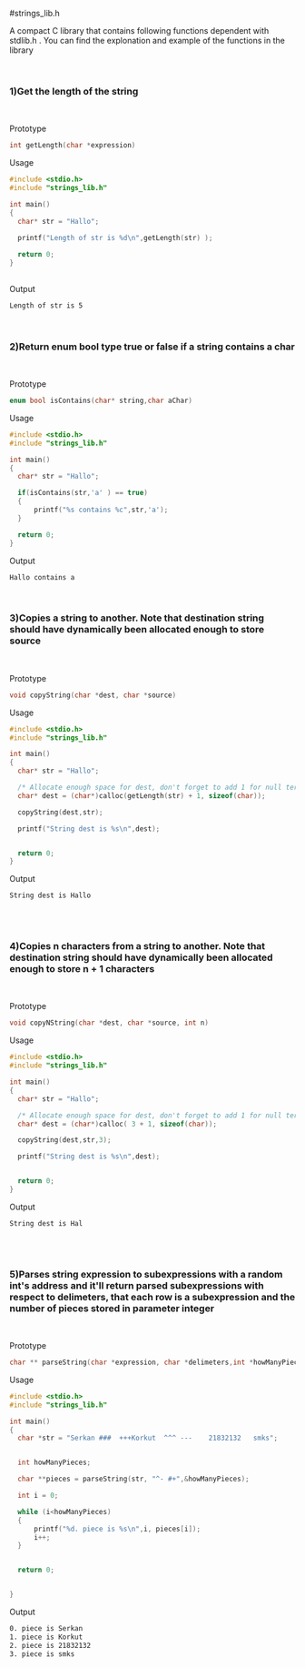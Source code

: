 #strings_lib.h

A compact C library that contains following functions dependent with stdlib.h . You can find the explonation and example of the functions in the library



<br>
<h3>1)Get the length of the string</h3>

<br>



Prototype

 ``` c
int getLength(char *expression)
```

Usage
  
  ``` c
#include <stdio.h>
#include "strings_lib.h"

int main()
{
    char* str = "Hallo";
    
    printf("Length of str is %d\n",getLength(str) );

    return 0;
}
   
```

Output
```sh
Length of str is 5
```



<br>
<h3>2)Return enum bool type true or false if a string contains a char </h3>

<br>



Prototype

 ``` c
enum bool isContains(char* string,char aChar)
```

Usage
  
  ``` c
#include <stdio.h>
#include "strings_lib.h"

int main()
{
    char* str = "Hallo";

    if(isContains(str,'a' ) == true)
    {
        printf("%s contains %c",str,'a');
    }

    return 0;
}  
```

Output
```sh
Hallo contains a
```



<br>
<h3>3)Copies a string to another. Note that destination string should have dynamically been allocated enough to store source </h3>

<br>



Prototype

 ``` c
void copyString(char *dest, char *source)
```

Usage
  
  ``` c
#include <stdio.h>
#include "strings_lib.h"

int main()
{
    char* str = "Hallo";

    /* Allocate enough space for dest, don't forget to add 1 for null terminator */
    char* dest = (char*)calloc(getLength(str) + 1, sizeof(char));

    copyString(dest,str);

    printf("String dest is %s\n",dest);


    return 0;
}
```

Output
```sh
String dest is Hallo
```
<br>


<br>
<h3>4)Copies n characters from a string to another. Note that destination string should have dynamically been allocated enough to store n + 1 characters </h3>

<br>



Prototype

 ``` c
void copyNString(char *dest, char *source, int n)
```

Usage
  
  ``` c
#include <stdio.h>
#include "strings_lib.h"

int main()
{
    char* str = "Hallo";

    /* Allocate enough space for dest, don't forget to add 1 for null terminator */
    char* dest = (char*)calloc( 3 + 1, sizeof(char));

    copyString(dest,str,3);

    printf("String dest is %s\n",dest);


    return 0;
}
```

Output
```sh
String dest is Hal
```
<br>

<br>
<h3>5)Parses string expression to subexpressions with a random int's address and it'll return parsed subexpressions with respect to delimeters, that each row is a subexpression and the number of pieces stored in parameter integer</h3>

<br>



Prototype

 ``` c
char ** parseString(char *expression, char *delimeters,int *howManyPieces)
```

Usage
  
  ``` c
#include <stdio.h>
#include "strings_lib.h"

int main()
{
    char *str = "Serkan ###  +++Korkut  ^^^ ---    21832132   smks";


    int howManyPieces;

    char **pieces = parseString(str, "^- #+",&howManyPieces);

    int i = 0;

    while (i<howManyPieces)
    {
        printf("%d. piece is %s\n",i, pieces[i]);
        i++;
    }


    return 0;


}


```

Output
```sh
0. piece is Serkan
1. piece is Korkut
2. piece is 21832132
3. piece is smks
```

